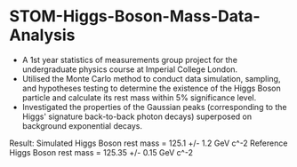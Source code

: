 # STOM-Higgs-Boson-Mass-Data-Analysis
- A 1st year statistics of measurements group project for the undergraduate physics course at Imperial College London.
- Utilised the Monte Carlo method to conduct data simulation, sampling, and hypotheses testing to determine the existence of the Higgs Boson particle and calculate its rest mass within 5% significance level. 
- Investigated the properties of the Gaussian peaks (corresponding to the Higgs' signature back-to-back photon decays) superposed on background exponential decays. 

Result:
Simulated Higgs Boson rest mass = 125.1 +/- 1.2 GeV c^-2
Reference Higgs Boson rest mass = 125.35 +/- 0.15 GeV c^-2
